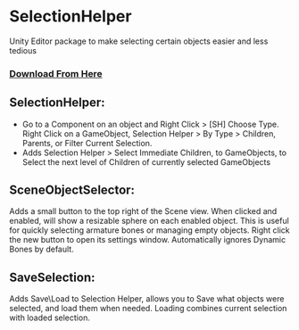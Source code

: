 # SelectionHelper
Unity Editor package to make selecting certain objects easier and less tedious

### [Download From Here](https://openvrctools.github.io/VPMRepo/)

SelectionHelper:
----------------
- Go to a Component on an object and Right Click > [SH] Choose Type. Right Click on a GameObject, Selection Helper > By Type > Children, Parents, or Filter Current Selection.
- Adds Selection Helper > Select Immediate Children, to GameObjects, to Select the next level of Children of currently selected GameObjects

SceneObjectSelector:
--------------------
Adds a small button to the top right of the Scene view. When clicked and enabled, will show a resizable sphere on each enabled object. This is useful for quickly selecting armature bones or managing empty objects.
Right click the new button to open its settings window. Automatically ignores Dynamic Bones by default.

SaveSelection:
--------------
Adds Save\Load to Selection Helper, allows you to Save what objects were selected, and load them when needed. Loading combines current selection with loaded selection.

